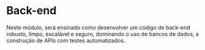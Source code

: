 # Back-end

Neste módulo, será ensinado como desenvolver um código de back-end robusto, limpo, escalável e seguro, dominando o uso de bancos de dados, a construção de APIs com testes automatizados.